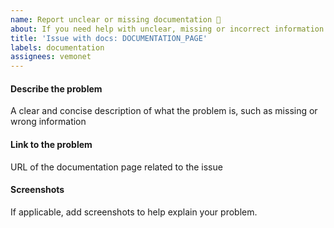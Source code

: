 ```yaml
---
name: Report unclear or missing documentation 📖
about: If you need help with unclear, missing or incorrect information in the DSRI documentation
title: 'Issue with docs: DOCUMENTATION_PAGE'
labels: documentation
assignees: vemonet
---
```


<!-- If you need help with unclear information or think you have found a bug, please help us with your issue by entering the following information (otherwise you can delete this text): -->

#### Describe the problem

A clear and concise description of what the problem is, such as missing or wrong information

#### Link to the problem

URL of the documentation page related to the issue

#### Screenshots

If applicable, add screenshots to help explain your problem.

